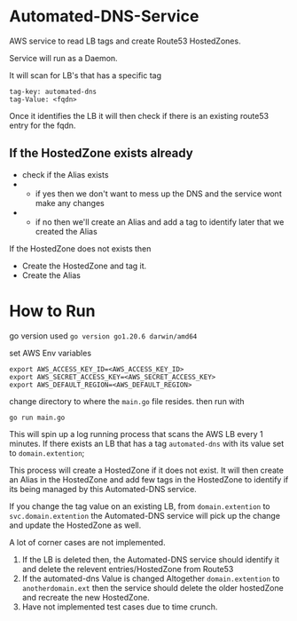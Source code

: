 # Automated-DNS-Service
AWS service to read LB tags and create Route53 HostedZones.

Service will run as a Daemon.

It will scan for LB's that has a specific tag

```
tag-key: automated-dns
tag-Value: <fqdn>
```

Once it identifies the LB it will then check if there is an existing route53 entry for the fqdn.

## If the HostedZone exists already
  - check if the Alias exists
  - - if yes then we don't want to mess up the DNS and the service wont make any changes
  - - if no then we'll create an Alias and add a tag to identify later that we created the Alias

If the HostedZone does not exists then
- Create the HostedZone and tag it.
- Create the Alias

# How to Run 
go version used `go version go1.20.6 darwin/amd64`

set AWS Env variables

```
export AWS_ACCESS_KEY_ID=<AWS_ACCESS_KEY_ID>
export AWS_SECRET_ACCESS_KEY=<AWS_SECRET_ACCESS_KEY>
export AWS_DEFAULT_REGION=<AWS_DEFAULT_REGION>
```

change directory to where the `main.go` file resides.
then run with
```
go run main.go
```

This will spin up a log running process that scans the AWS LB every 1 minutes. If there exists an LB that has a tag `automated-dns` with its value set to `domain.extention`;

This process will create a HostedZone if it does not exist.
It will then create an Alias in the HostedZone and add few tags in the HostedZone to identify if its being managed by this Automated-DNS service. 

If you change the tag value on an existing LB, from `domain.extention` to `svc.domain.extention` the Automated-DNS service will pick up the change and update the HostedZone as well.

A lot of corner cases are not implemented.
1. If the LB is deleted then, the Automated-DNS service should identify it and delete the relevent entries/HostedZone from Route53
2. If the automated-dns Value is changed Altogether `domain.extention` to `anotherdomain.ext` then the service should delete the older hostedZone and recreate the new HostedZone.
3. Have not implemented test cases due to time crunch. 

